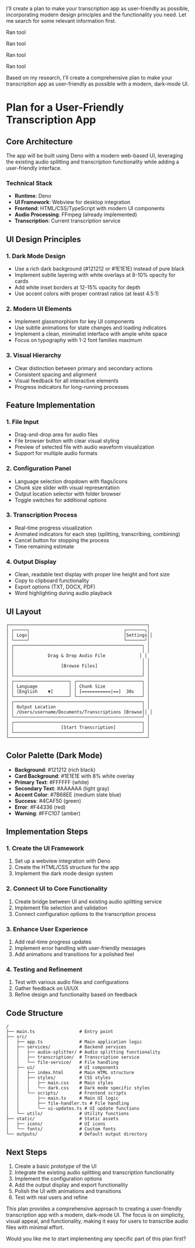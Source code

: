 I'll create a plan to make your transcription app as user-friendly as possible, incorporating modern design principles and the functionality you need. Let me search for some relevant information first.

Ran tool

Ran tool

Ran tool

Ran tool


Based on my research, I'll create a comprehensive plan to make your transcription app as user-friendly as possible with a modern, dark-mode UI.

# Plan for a User-Friendly Transcription App

## Core Architecture

The app will be built using Deno with a modern web-based UI, leveraging the existing audio splitting and transcription functionality while adding a user-friendly interface.

### Technical Stack
- **Runtime**: Deno
- **UI Framework**: Webview for desktop integration
- **Frontend**: HTML/CSS/TypeScript with modern UI components
- **Audio Processing**: FFmpeg (already implemented)
- **Transcription**: Current transcription service

## UI Design Principles

### 1. Dark Mode Design
- Use a rich dark background (#121212 or #1E1E1E) instead of pure black
- Implement subtle layering with white overlays at 8-10% opacity for cards
- Add white inset borders at 12-15% opacity for depth
- Use accent colors with proper contrast ratios (at least 4.5:1)

### 2. Modern UI Elements
- Implement glassmorphism for key UI components
- Use subtle animations for state changes and loading indicators
- Implement a clean, minimalist interface with ample white space
- Focus on typography with 1-2 font families maximum

### 3. Visual Hierarchy
- Clear distinction between primary and secondary actions
- Consistent spacing and alignment
- Visual feedback for all interactive elements
- Progress indicators for long-running processes

## Feature Implementation

### 1. File Input
- Drag-and-drop area for audio files
- File browser button with clear visual styling
- Preview of selected file with audio waveform visualization
- Support for multiple audio formats

### 2. Configuration Panel
- Language selection dropdown with flags/icons
- Chunk size slider with visual representation
- Output location selector with folder browser
- Toggle switches for additional options

### 3. Transcription Process
- Real-time progress visualization
- Animated indicators for each step (splitting, transcribing, combining)
- Cancel button for stopping the process
- Time remaining estimate

### 4. Output Display
- Clean, readable text display with proper line height and font size
- Copy to clipboard functionality
- Export options (TXT, DOCX, PDF)
- Word highlighting during audio playback

## UI Layout

```
┌─────────────────────────────────────────────────────┐
│ ┌─────┐                                    ┌───────┐│
│ │ Logo│                                    │Settings││
│ └─────┘                                    └───────┘│
│ ┌─────────────────────────────────────────────────┐ │
│ │                                                 │ │
│ │             Drag & Drop Audio File             │ │
│ │                                                 │ │
│ │                  [Browse Files]                 │ │
│ │                                                 │ │
│ └─────────────────────────────────────────────────┘ │
│ ┌─────────────────────┐ ┌─────────────────────────┐ │
│ │ Language            │ │ Chunk Size              │ │
│ │ [English    ▼]      │ │ [===========|==]  30s   │ │
│ └─────────────────────┘ └─────────────────────────┘ │
│ ┌─────────────────────────────────────────────────┐ │
│ │ Output Location                                 │ │
│ │ /Users/username/Documents/Transcriptions [Browse]│ │
│ └─────────────────────────────────────────────────┘ │
│ ┌─────────────────────────────────────────────────┐ │
│ │                  [Start Transcription]          │ │
│ └─────────────────────────────────────────────────┘ │
└─────────────────────────────────────────────────────┘
```

## Color Palette (Dark Mode)

- **Background**: #121212 (rich black)
- **Card Background**: #1E1E1E with 8% white overlay
- **Primary Text**: #FFFFFF (white)
- **Secondary Text**: #AAAAAA (light gray)
- **Accent Color**: #7B68EE (medium slate blue)
- **Success**: #4CAF50 (green)
- **Error**: #F44336 (red)
- **Warning**: #FFC107 (amber)

## Implementation Steps

### 1. Create the UI Framework
1. Set up a webview integration with Deno
2. Create the HTML/CSS structure for the app
3. Implement the dark mode design system

### 2. Connect UI to Core Functionality
1. Create bridge between UI and existing audio splitting service
2. Implement file selection and validation
3. Connect configuration options to the transcription process

### 3. Enhance User Experience
1. Add real-time progress updates
2. Implement error handling with user-friendly messages
3. Add animations and transitions for a polished feel

### 4. Testing and Refinement
1. Test with various audio files and configurations
2. Gather feedback on UI/UX
3. Refine design and functionality based on feedback

## Code Structure

```
/
├── main.ts                 # Entry point
├── src/
│   ├── app.ts              # Main application logic
│   ├── services/           # Backend services
│   │   ├── audio-splitter/ # Audio splitting functionality
│   │   ├── transcription/  # Transcription service
│   │   └── file-service/   # File handling
│   ├── ui/                 # UI components
│   │   ├── index.html      # Main HTML structure
│   │   ├── styles/         # CSS styles
│   │   │   ├── main.css    # Main styles
│   │   │   └── dark.css    # Dark mode specific styles
│   │   └── scripts/        # Frontend scripts
│   │       ├── main.ts     # Main UI logic
│   │       ├── file-handler.ts # File handling
│   │       └── ui-updates.ts # UI update functions
│   └── utils/              # Utility functions
├── static/                 # Static assets
│   ├── icons/              # UI icons
│   └── fonts/              # Custom fonts
└── outputs/                # Default output directory
```

## Next Steps

1. Create a basic prototype of the UI
2. Integrate the existing audio splitting and transcription functionality
3. Implement the configuration options
4. Add the output display and export functionality
5. Polish the UI with animations and transitions
6. Test with real users and refine

This plan provides a comprehensive approach to creating a user-friendly transcription app with a modern, dark-mode UI. The focus is on simplicity, visual appeal, and functionality, making it easy for users to transcribe audio files with minimal effort.

Would you like me to start implementing any specific part of this plan first?
